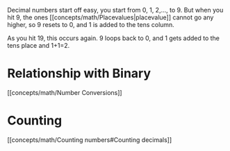 Decimal numbers start off easy, you start from 0, 1, 2,..., to 9. But when you hit 9, the ones [[concepts/math/Placevalues|placevalue]] cannot go any higher, so 9 resets to 0, and 1 is added to the tens column.

As you hit 19, this occurs again. 9 loops back to 0, and 1 gets added to the tens place and 1+1=2.

# Relationship with Binary
[[concepts/math/Number Conversions]]

# Counting
[[concepts/math/Counting numbers#Counting decimals]]